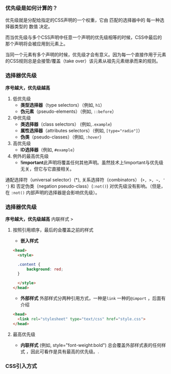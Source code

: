 ### 优先级是如何计算的？

优先级就是分配给指定的CSS声明的一个权重，它由 匹配的选择器中的 每一种选择器类型的 数值 决定。

而当优先级与多个CSS声明中任意一个声明的优先级相等的时候，CSS中最后的那个声明将会被应用到元素上。

当同一个元素有多个声明的时候，优先级才会有意义。因为每一个直接作用于元素的CSS规则总是会接管/覆盖（take over）该元素从祖先元素继承而来的规则。

### 选择器优先级

**序号越大，优先级越高**

1. 低优先级
    * **类型选择器**（type selectors）（例如, `h1`）
    * **伪元素**（pseudo-elements）（例如, `::before`）
2. 中优先级
    * **类选择器**（class selectors） \(例如,`.example`\)
    * **属性选择器**（attributes selectors）（例如, `[type="radio"]`）
    * **伪类**（pseudo-classes）（例如, `:hover`）
3. 高优先级
    * **ID选择器**（例如, `#example`）
4. 例外的最高优先级
    *  **!important**此声明将覆盖任何其他声明。虽然技术上!important与优先级无关，但它与它直接相关。
  
通配选择符（universal selector）(*), 关系选择符（combinators） (`+, >, ~, ' '`)  和 否定伪类（negation pseudo-class）(`:not()`) 对优先级没有影响。（但是，在 `:not()` 内部声明的选择器是会影响优先级）。

### 选择器优先级
**序号越大，优先级越高**
内联样式 > 
1. 按照引用顺序，最后的会覆盖之前的样式
    *  **嵌入样式**
      ```html
      <head>
        <style>
      
        .content {
            background: red;
        }
      
        </style>
      </head>
      ```
  
    *  **外部样式** 外部样式分两种引用方式，一种是`link` 一种的`@import` ，后面有介绍
      ```html
      <head>
        <link rel="stylesheet" type="text/css" href="style.css">
      </head>
      ```

2. 最高优先级
    * **内联样式** (例如, style="font-weight:bold") 总会覆盖外部样式表的任何样式 ，因此可看作是具有最高的优先级。.



### CSS引入方式
